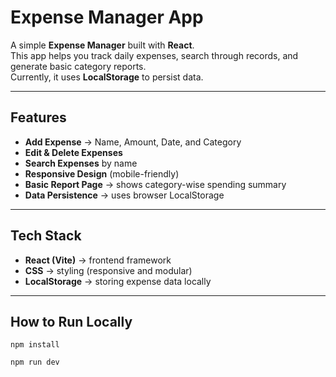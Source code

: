 # Expense Manager App

A simple **Expense Manager** built with **React**.  
This app helps you track daily expenses, search through records, and generate basic category reports.  
Currently, it uses **LocalStorage** to persist data.

---

## Features
- **Add Expense** → Name, Amount, Date, and Category  
- **Edit & Delete Expenses**  
- **Search Expenses** by name  
- **Responsive Design** (mobile-friendly)  
- **Basic Report Page** → shows category-wise spending summary  
- **Data Persistence** → uses browser LocalStorage

---

## Tech Stack
- **React (Vite)** → frontend framework  
- **CSS** → styling (responsive and modular)  
- **LocalStorage** → storing expense data locally

---

## How to Run Locally

    npm install

    npm run dev
